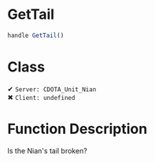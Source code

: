 # GetTail
```js
handle GetTail()
```
# Class
✔ `Server: CDOTA_Unit_Nian`  
✖ `Client: undefined`  

# Function Description
Is the Nian's tail broken?
